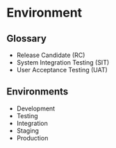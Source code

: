 # Environment

## Glossary

- Release Candidate (RC)
- System Integration Testing (SIT)
- User Acceptance Testing (UAT)

## Environments

- Development
- Testing
- Integration
- Staging
- Production
